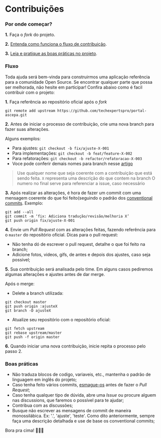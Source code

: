 # Contribuições

### Por onde começar?

**1.** Faça o _fork_ do projeto.

**2.** [Entenda como funciona o fluxo de contribuição](#fluxo).

**3.** [Leia e pratique as boas práticas no projeto](#boas-pr%C3%A1ticas).

### Fluxo

Toda ajuda será bem-vinda para construirmos uma aplicação referência para a comunidade Open Source. Se encontrar qualquer parte que possa ser melhorada, não hesite em participar! Confira abaixo como é facil contribuir com o projeto:

**1.** Faça referência ao repositório oficial após o _fork_

```
git remote add upstream https://github.com/techexpertspro/portal-ascepa.git 
```

**2.** Antes de iniciar o processo de contribuição, crie uma nova branch para fazer suas alterações.

Alguns exemplos:

- Para ajustes: `git checkout -b fix/ajuste-X-001`
- Para implementações: `git checkout -b feat/feature-X-002`
- Para refatorações: `git checkout -b refactor/refatoracao-X-003`
- Voce pode conferir demais nomes para branch nesse [artigo](https://medium.com/@jacoblarte/padr%C3%B5es-de-nomenclatura-para-branches-e-commits-dfe10c9392bd)

> Use qualquer nome que seja coerente com a contribuição que está sendo feita.
> `X` representa uma descrição do que contem na branch
> O numero no final serve para referenciar a issue, caso necessário

**3.** Após realizar as alterações, é hora de fazer um commit com uma mensagem coerente do que foi feito(seguindo o padrão dos [conventional commits](https://medium.com/linkapi-solutions/conventional-commits-pattern-3778d1a1e657). Exemplo:

```
git add --all
git commit -m ‘fix: Adiciona tradução/revisão/melhoria X’
git push origin fix/ajuste-X-001
```

**4.** Envie um _Pull Request_ com as alterações feitas, fazendo referência para o `master` do repositório oficial.
  Dicas para o pull request:
  - Não tenha dó de escrever o pull request, detalhe o que foi feito na branch;
  - Adicione fotos, videos, gifs, de antes e depois dos ajustes, caso seja possível;

**5.** Sua contribuição será analisada pelo time. Em alguns casos pediremos algumas alterações e ajustes antes de dar merge.

Após o merge:

- Delete a branch utilizada:

```
git checkout master
git push origin :ajusteX
git branch -D ajusteX
```

- Atualize seu repositório com o repositório oficial:

```
git fetch upstream
git rebase upstream/master
git push -f origin master
```

**6.** Quando iniciar uma nova contribuição, inicie repita o processo pelo passo 2.

### Boas práticas

- Não traduza blocos de codigo, variaveis, etc., mantenha o padrão de linguagem em inglês do projeto;
- Caso tenha feito vários commits, [esmague-os](http://gitready.com/advanced/2009/02/10/squashing-commits-with-rebase.html) antes de fazer o _Pull Request_;
- Caso tenha qualquer tipo de dúvida, abre uma _Issue_ ou procure alguem nas discussions, que faremos o possível para te ajudar;
- Contribua com as discussões;
- Busque não escrever as mensagens de commit de maneira monossilábica. Ex: '.', 'ajuste', 'teste'. Como dito anteriormente, sempre faça uma descrição detalhada e use de base os conventional commits;

Bora pra cima! 🚀🚀🚀
